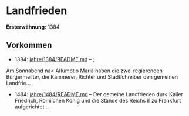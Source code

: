 # Landfrieden

**Ersterwähnung:** 1384

## Vorkommen
- 1384: [jahre/1384/README.md](../jahre/1384/README.md) – ;

Am Sonnabend na< Aſſumptio Mariä haben die
zwei regierenden Bürgermeiſter, die Kämmerer, Richter
und Stadtſchreiber den gemeinen Landfrie...
- 1484: [jahre/1484/README.md](../jahre/1484/README.md) – Der gemeine Landfrieden dur< Kaiſer Friedrich,
Römiſchen König und die Stände des Reichs iſ zu
Frankfurt aufgerichtet...
